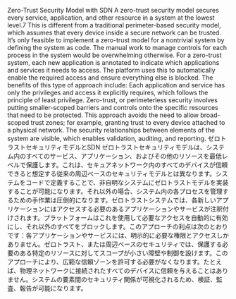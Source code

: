 Zero-Trust Security Model with SDN A zero-trust security model secures every service, application, and other resource in a system at the lowest level.7 This is different from a traditional perimeter-based security model, which assumes that every device inside a secure network can be trusted. It’s only feasible to implement a zero-trust model for a nontrivial system by defining the system as code. The manual work to manage controls for each process in the system would be overwhelming otherwise. For a zero-trust system, each new application is annotated to indicate which applications and services it needs to access. The platform uses this to automatically enable the required access and ensure everything else is blocked. The benefits of this type of approach include: Each application and service has only the privileges and access it explicitly requires, which follows the principle of least privilege. Zero-trust, or perimeterless security involves putting smaller-scoped barriers and controls onto the specific resources that need to be protected. This approach avoids the need to allow broad-scoped trust zones; for example, granting trust to every device attached to a physical network. The security relationships between elements of the system are visible, which enables validation, auditing, and reporting.
ゼロトラストセキュリティモデルとSDN
ゼロトラストセキュリティモデルは、システム内のすべてのサービス、アプリケーション、およびその他のリソースを最低レベルで保護します。これは、セキュアネットワーク内のすべてのデバイスが信頼できると想定する従来の周辺ベースのセキュリティモデルとは異なります。システムをコードで定義することで、非自明なシステムにゼロトラストモデルを実装することが可能になります。それ以外の場合、システム内の各プロセスを管理するための手作業は圧倒的になります。ゼロトラストシステムでは、各新しいアプリケーションにはアクセスする必要のあるアプリケーションやサービスが注釈付けされます。プラットフォームはこれを使用して必要なアクセスを自動的に有効にし、それ以外のすべてをブロックします。このアプローチの利点は次のとおりです：各アプリケーションやサービスには、明示的に必要な権限とアクセスしかありません。ゼロトラスト、または周辺ベースのセキュリティでは、保護する必要のある特定のリソースに対してスコープが小さい障壁や制御を設けます。このアプローチにより、広範な信頼ゾーンを許可する必要がなくなります。たとえば、物理ネットワークに接続されたすべてのデバイスに信頼を与えることはありません。システムの要素間のセキュリティ関係が可視化されるため、検証、監査、報告が可能になります。